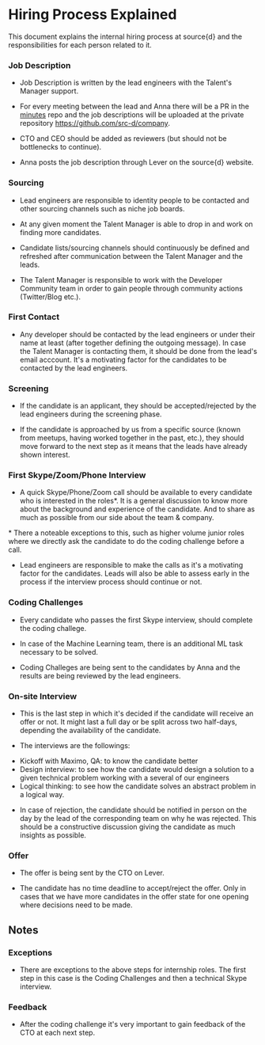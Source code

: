 # Hiring Process Explained

This document explains the internal hiring process at source{d} and the responsibilities for each person related to it.


### Job Description

- Job Description is written by the lead engineers with the Talent's Manager support. 

- For every meeting between the lead and Anna there will be a PR in the [minutes](https://github.com/src-d/minutes) repo and the job descriptions will be uploaded at the private repository https://github.com/src-d/company.

- CTO and CEO should be added as reviewers (but should not be bottlenecks to continue).

- Anna posts the job description through Lever on the source{d} website.

### Sourcing

- Lead engineers are responsible to identity people to be contacted and other sourcing channels such as niche job boards. 

- At any given moment the Talent Manager is able to drop in and work on finding more candidates.

- Candidate lists/sourcing channels should continuously be defined and refreshed after communication between the Talent Manager and the leads. 

- The Talent Manager is responsible to work with the Developer Community team in order to gain people through community actions (Twitter/Blog etc.). 

### First Contact

- Any developer should be contacted by the lead engineers or under their name at least (after together defining the outgoing message). In case the Talent Manager is contacting them, it should be done from the lead's email acccount. It's a motivating factor for the candidates to be contacted by the lead engineers. 

### Screening

- If the candidate is an applicant, they should be accepted/rejected by the lead engineers during the screening phase. 

- If the candidate is approached by us from a specific source (known from meetups, having worked together in the past,  etc.), they should move forward to the next step as it means that the leads have already shown interest.

### First Skype/Zoom/Phone Interview

- A quick Skype/Phone/Zoom call should be available to every candidate who is interested in the roles*. It is a general discussion to know more about the background and experience of the candidate. And to share as much as possible from our side about the team & company. 

\* There a noteable exceptions to this, such as higher volume junior roles where we directly ask the candidate to do the coding challenge before a call. 

- Lead engineers are responsible to make the calls as it's a motivating factor for the candidates. Leads will also be able to assess early in the process if the interview process should continue or not. 

### Coding Challenges 

- Every candidate who passes the first Skype interview, should complete the coding challege. 

- In case of the Machine Learning team, there is an additional ML task necessary to be solved.

- Coding Challeges are being sent to the candidates by Anna and the results are being reviewed by the lead engineers. 

### On-site Interview
 
- This is the last step in which it's  decided if the candidate will receive an offer or not. It might last a full day or be split across two half-days, depending the availability of the candidate. 

- The interviews are the followings: 

* Kickoff with Maximo, QA: to know the candidate better
* Design interview: to see how the candidate would design a solution to a given technical problem working with a several of our engineers
* Logical thinking: to see how the candidate solves an abstract problem in a logical way.

- In case of rejection, the candidate should be notified in person on the day by the lead of the corresponding team on why he was rejected. This should be a constructive discussion giving the candidate as much insights as possible.

### Offer

- The offer is being sent by the CTO on Lever. 

- The candidate has no time deadline to accept/reject the offer. Only in cases that we have more candidates in the offer state for one opening where decisions need to be made. 

## Notes 

### Exceptions 

- There are exceptions to the above steps for internship roles. The first step in this case is the Coding Challenges and then a technical Skype interview. 
 
 ### Feedback

 - After the coding challenge it's very important to gain feedback of the CTO at each next step. 
